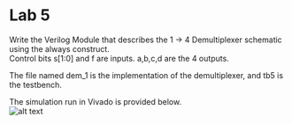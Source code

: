 # Lab 5
Write the Verilog Module that describes the 1 → 4 Demultiplexer schematic using the always construct. <br/>
Control bits s[1:0] and f are inputs. a,b,c,d are the 4 outputs. 

The file named dem_1 is the implementation of the demultiplexer, and tb5 is the testbench.

The simulation run in Vivado is provided below. <br/>
![alt text](https://i.imgur.com/I5eFWUR.png)
